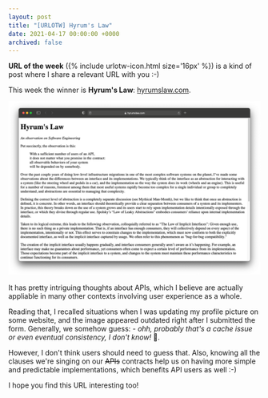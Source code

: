 ```yaml
---
layout: post
title: "[URLOTW] Hyrum's Law"
date: 2021-04-17 00:00:00 +0000
archived: false
---
```


<p>
  <b>URL of the week</b> ({% include urlotw-icon.html size='16px' %}) is a kind of post where I share a relevant URL with you :-)
</p>

This week the winner is **Hyrum's Law**:
[hyrumslaw.com](https://www.hyrumslaw.com).

[![Hyrum's Law website screenshot](/assets/hyrumslaw.png "Hyrum's Law website screenshot")](/assets/hyrumslaw.png)

It has pretty intriguing thoughts about APIs, which I believe are actually appliable in many other contexts involving user experience as a whole.

Reading that, I recalled situations when I was updating my profile picture on some website, and the image appeared outdated right after I submitted the form. Generally, we somehow guess: _- ohh, probably that's a cache issue or even eventual consistency, I don't know!_ 🤪.

However, I don't think users should need to guess that. Also, knowing all the clauses we're singing on our ~~APIs~~ contracts help us on having more simple and predictable implementations, which benefits API users as well :-)

I hope you find this URL interesting too!
